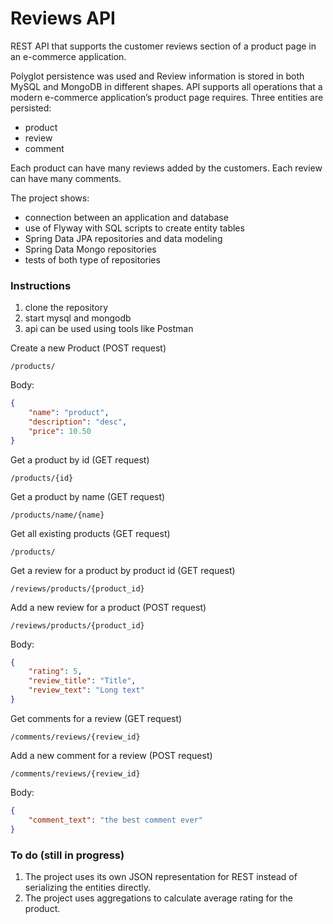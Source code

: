 # Reviews API
REST API that supports the customer reviews section of a product page in an e-commerce application.

Polyglot persistence was used and Review information is stored in both MySQL and MongoDB in different shapes. API supports all operations that a modern e-commerce application’s product page requires. Three entities are persisted:
- product
- review
- comment

Each product can have many reviews added by the customers. Each review can have many comments.

The project shows:
- connection between an application and database
- use of Flyway with SQL scripts to create entity tables
- Spring Data JPA repositories and data modeling
- Spring Data Mongo repositories
- tests of both type of repositories

### Instructions
1. clone the repository
2. start mysql and mongodb
3. api can be used using tools like Postman

Create a new Product (POST request)
```api
/products/
```

Body:
```json
{
	"name": "product",
	"description": "desc",
	"price": 10.50
}
```

Get a product by id (GET request)
```api
/products/{id}
```

Get a product by name (GET request)
```api
/products/name/{name}
```

Get all existing products (GET request)
```api
/products/
```

Get a review for a product by product id (GET request)
```api
/reviews/products/{product_id}
```

Add a new review for a product (POST request)
```api
/reviews/products/{product_id}
```
Body:
```json
{
	"rating": 5,
	"review_title": "Title",
	"review_text": "Long text"
}
```

Get comments for a review (GET request)
```api
/comments/reviews/{review_id}
```

Add a new comment for a review (POST request)
```api
/comments/reviews/{review_id}
```
Body:
```json
{
	"comment_text": "the best comment ever"
}
```

### To do (still in progress)
1. The project uses its own JSON representation for REST instead of serializing the entities directly.
2. The project uses aggregations to calculate average rating for the product.
